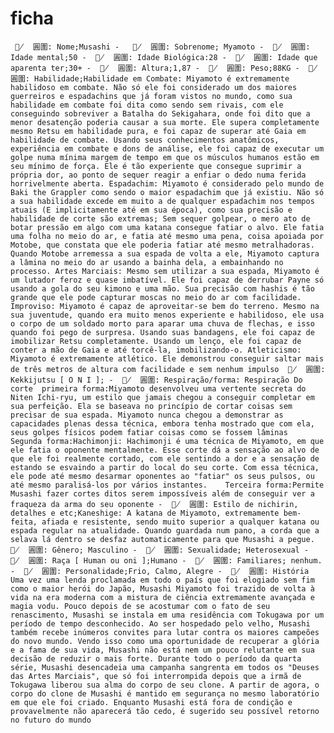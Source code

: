 # ficha
     ᰣ̸  圓圍: Nome;Musashi -   ᰣ̸  圓圍: Sobrenome; Myamoto -  ᰣ̸  圓圍: Idade mental;50 -  ᰣ̸  圓圍: Idade Biológica:28 -  ᰣ̸  圓圍: Idade que aparenta ter;30+ -  ᰣ̸  圓圍: Altura;1,87 -  ᰣ̸  圓圍: Peso;88KG -  ᰣ̸  圓圍: Habilidade;Habilidade em Combate: Miyamoto é extremamente habilidoso em combate. Não só ele foi considerado um dos maiores guerreiros e espadachins que já foram vistos no mundo, como sua habilidade em combate foi dita como sendo sem rivais, com ele conseguindo sobreviver a Batalha do Sekigahara, onde foi dito que a menor desatenção poderia causar a sua morte. Ele supera completamente mesmo Retsu em habilidade pura, e foi capaz de superar até Gaia em habilidade de combate. Usando seus conhecimentos anatômicos, experiência em combate e dons de análise, ele foi capaz de executar um golpe numa mínima margem de tempo em que os músculos humanos estão em seu mínimo de força. Ele é tão experiente que consegue suprimir a própria dor, ao ponto de sequer reagir a enfiar o dedo numa ferida horrivelmente aberta. Espadachim: Miyamoto é considerado pelo mundo de Baki the Grappler como sendo o maior espadachim que já existiu. Não só a sua habilidade excede em muito a de qualquer espadachim nos tempos atuais (E implicitamente até em sua época), como sua precisão e habilidade de corte são extremas; Sem sequer golpear, o mero ato de botar pressão em algo com uma katana consegue fatiar o alvo. Ele fatia uma folha no meio do ar, e fatia até mesmo uma pena, coisa apoiada por Motobe, que constata que ele poderia fatiar até mesmo metralhadoras. Quando Motobe arremessa a sua espada de volta a ele, Miyamoto captura a lâmina no meio do ar usando a bainha dela, a embainhando no processo. Artes Marciais: Mesmo sem utilizar a sua espada, Miyamoto é um lutador feroz e quase imbatível. Ele foi capaz de derrubar Payne só usando a gola do seu kimono e uma mão. Sua precisão com hashis é tão grande que ele pode capturar moscas no meio do ar com facilidade. Improviso: Miyamoto é capaz de aproveitar-se bem do terreno. Mesmo na sua juventude, quando era muito menos experiente e habilidoso, ele usa o corpo de um soldado morto para aparar uma chuva de flechas, e isso quando foi pego de surpresa. Usando suas bandagens, ele foi capaz de imobilizar Retsu completamente. Usando um lenço, ele foi capaz de conter a mão de Gaia e até torcê-la, imobilizando-o. Atleticismo: Miyamoto é extremamente atlético. Ele demonstrou conseguir saltar mais de três metros de altura com facilidade e sem nenhum impulso  ᰣ̸  圓圍: Kekkijutsu [ O N I ]; -  ᰣ̸  圓圍: Respiração/forma: Respiração Do corte  primeira forma:Miyamoto desenvolveu uma vertente secreta do Niten Ichi-ryu, um estilo que jamais chegou a conseguir completar em sua perfeição. Ela se baseava no princípio de cortar coisas sem precisar de sua espada. Miyamoto nunca chegou a demonstrar as capacidades plenas dessa técnica, embora tenha mostrado que com ela, seus golpes físicos podem fatiar coisas como se fossem lâminas   Segunda forma:Hachimonji: Hachimonji é uma técnica de Miyamoto, em que ele fatia o oponente mentalmente. Esse corte dá a sensação ao alvo de que ele foi realmente cortado, com ele sentindo a dor e a sensação de estando se esvaindo a partir do local do seu corte. Com essa técnica, ele pode até mesmo desarmar oponentes ao "fatiar" os seus pulsos, ou até mesmo paralisá-los por vários instantes.    Terceira forma:Permite Musashi fazer cortes ditos serem impossíveis além de conseguir ver a fraqueza da arma do seu oponente -  ᰣ̸  圓圍: Estilo de nichirin, detalhes e etc;Kaneshige: A katana de Miyamoto, extremamente bem-feita, afiada e resistente, sendo muito superior a qualquer katana ou espada regular na atualidade. Quando guardada num pano, a corda que a selava lá dentro se desfaz automaticamente para que Musashi a pegue.  ᰣ̸  圓圍: Gênero; Masculino -  ᰣ̸  圓圍: Sexualidade; Heterosexual -  ᰣ̸  圓圍: Raça [ Human ou oni ];Humano -  ᰣ̸  圓圍: Familiares; nenhum. -  ᰣ̸  圓圍: Personalidade;Frio, Calmo, Alegre -  ᰣ̸  圓圍: História     Uma vez uma lenda proclamada em todo o país que foi elogiado sem fim como o maior herói do Japão, Musashi Miyamoto foi trazido de volta à vida na era moderna com a mistura de ciência extremamente avançada e magia vodu. Pouco depois de se acostumar com o fato de seu renascimento, Musashi se instala em uma residência com Tokugawa por um período de tempo desconhecido. Ao ser hospedado pelo velho, Musashi também recebe inúmeros convites para lutar contra os maiores campeões do novo mundo. Vendo isso como uma oportunidade de recuperar a glória e a fama de sua vida, Musashi não está nem um pouco relutante em sua decisão de reduzir o mais forte. Durante todo o período da quarta série, Musashi desencadeia uma campanha sangrenta em todos os "Deuses das Artes Marciais", que só foi interrompida depois que a irmã de Tokugawa liberou sua alma do corpo de seu clone. A partir de agora, o corpo do clone de Musashi é mantido em segurança no mesmo laboratório em que ele foi criado. Enquanto Musashi está fora de condição e provavelmente não aparecerá tão cedo, é sugerido seu possível retorno no futuro do mundo 
